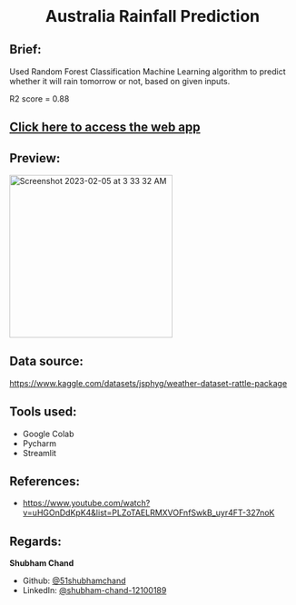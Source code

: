 <h1 align="center" style="margin-top: 0px;">Australia Rainfall Prediction</h1>

## Brief:
Used Random Forest Classification Machine Learning algorithm to predict whether it will rain tomorrow or not, based on given inputs.

R2 score = 0.88

## [Click here to access the web app](https://51shubhamchand-ml-rain-prediction-streamlit-wxt7rg.streamlit.app/)

## Preview:
<img width="287" alt="Screenshot 2023-02-05 at 3 33 32 AM" src="https://user-images.githubusercontent.com/36957216/216791383-d763a9e7-c62a-4bdb-a465-bade68add342.png">

## Data source:
https://www.kaggle.com/datasets/jsphyg/weather-dataset-rattle-package

## Tools used:
* Google Colab
* Pycharm
* Streamlit

## References:
* https://www.youtube.com/watch?v=uHGOnDdKpK4&list=PLZoTAELRMXVOFnfSwkB_uyr4FT-327noK

## Regards:
**Shubham Chand**
- Github: [@51shubhamchand](https://github.com/51shubhamchand)
- LinkedIn: [@shubham-chand-12100189](https://www.linkedin.com/in/shubham-chand-12100189)
